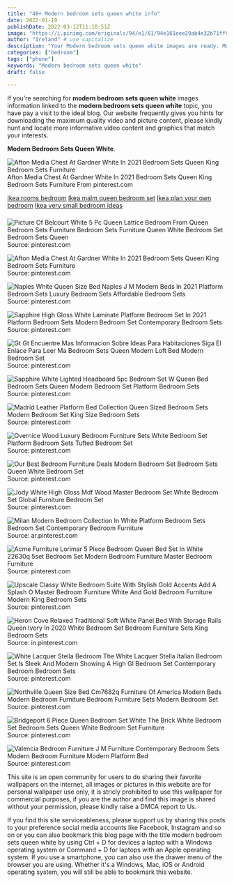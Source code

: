 ```yaml
---
title: "48+ Modern bedroom sets queen white info"
date: 2022-01-19
publishDate: 2022-03-12T11:10:51Z
image: "https://i.pinimg.com/originals/94/e1/61/94e161eee29ab4e32b71ff04b5cd5de1.jpg"
author: "Ireland" # use capitalize
description: "Your Modern bedroom sets queen white images are ready. Modern bedroom sets queen white are a topic that is being searched for and liked by netizens now. You can Download the Modern bedroom sets queen white files here. Find and Download all royalty-free photos and vectors."
categories: ["bedroom"]
tags: ["phone"]
keywords: "Modern bedroom sets queen white"
draft: false

---
```


If you're searching for **modern bedroom sets queen white** images information linked to the **modern bedroom sets queen white** topic, you have pay a visit to the ideal  blog.  Our website frequently  gives you  hints  for downloading  the maximum  quality video and picture  content, please kindly hunt and locate more informative video content and graphics  that match your interests.

**Modern Bedroom Sets Queen White**. 

![Afton Media Chest At Gardner White In 2021 Bedroom Sets Queen King Bedroom Sets Furniture](https://i.pinimg.com/originals/90/7e/ec/907eecdd3fe66037c7ee61dba0e0e419.jpg "Afton Media Chest At Gardner White In 2021 Bedroom Sets Queen King Bedroom Sets Furniture")
Afton Media Chest At Gardner White In 2021 Bedroom Sets Queen King Bedroom Sets Furniture From pinterest.com

[Ikea rooms bedroom](/ikea-rooms-bedroom/)
[Ikea malm queen bedroom set](/ikea-malm-queen-bedroom-set/)
[Ikea plan your own bedroom](/ikea-plan-your-own-bedroom/)
[Ikea very small bedroom ideas](/ikea-very-small-bedroom-ideas/)



### 

 


![Picture Of Belcourt White 5 Pc Queen Lattice Bedroom From Queen Bedroom Sets Furniture Bedroom Sets Furniture Queen White Bedroom Set Bedroom Sets Queen](https://i.pinimg.com/originals/5e/e1/f5/5ee1f518850aa0f3b10ef6ab0e21f990.jpg "Picture Of Belcourt White 5 Pc Queen Lattice Bedroom From Queen Bedroom Sets Furniture Bedroom Sets Furniture Queen White Bedroom Set Bedroom Sets Queen")
Source: pinterest.com

 

![Afton Media Chest At Gardner White In 2021 Bedroom Sets Queen King Bedroom Sets Furniture](https://i.pinimg.com/originals/90/7e/ec/907eecdd3fe66037c7ee61dba0e0e419.jpg "Afton Media Chest At Gardner White In 2021 Bedroom Sets Queen King Bedroom Sets Furniture")
Source: pinterest.com

 

![Naples White Queen Size Bed Naples J M Modern Beds In 2021 Platform Bedroom Sets Luxury Bedroom Sets Affordable Bedroom Sets](https://i.pinimg.com/originals/ce/95/0e/ce950e439df75f77aadce3e5e01dc78b.jpg "Naples White Queen Size Bed Naples J M Modern Beds In 2021 Platform Bedroom Sets Luxury Bedroom Sets Affordable Bedroom Sets")
Source: pinterest.com

 

![Sapphire High Gloss White Laminate Platform Bedroom Set In 2021 Platform Bedroom Sets Modern Bedroom Set Contemporary Bedroom Sets](https://i.pinimg.com/736x/60/2e/a0/602ea0eb575a3f44a3a9d2c321df0768.jpg "Sapphire High Gloss White Laminate Platform Bedroom Set In 2021 Platform Bedroom Sets Modern Bedroom Set Contemporary Bedroom Sets")
Source: pinterest.com

 

![Gt Gt Encuentre Mas Informacion Sobre Ideas Para Habitaciones Siga El Enlace Para Leer Ma Bedroom Sets Queen Modern Loft Bed Modern Bedroom Set](https://i.pinimg.com/736x/d3/08/99/d30899d4fd6c9aefe00635134d47eb52.jpg "Gt Gt Encuentre Mas Informacion Sobre Ideas Para Habitaciones Siga El Enlace Para Leer Ma Bedroom Sets Queen Modern Loft Bed Modern Bedroom Set")
Source: pinterest.com

 

![Sapphire White Lighted Headboard 5pc Bedroom Set W Queen Bed Bedroom Sets Queen Modern Bedroom Set Platform Bedroom Sets](https://i.pinimg.com/originals/30/db/74/30db7465bc608868cd8997a9c1774cc8.jpg "Sapphire White Lighted Headboard 5pc Bedroom Set W Queen Bed Bedroom Sets Queen Modern Bedroom Set Platform Bedroom Sets")
Source: pinterest.com

 

![Madrid Leather Platform Bed Collection Queen Sized Bedroom Sets Modern Bedroom Set King Size Bedroom Sets](https://i.pinimg.com/736x/5b/3f/7f/5b3f7f6163cff49cd2fc93fee801781a.jpg "Madrid Leather Platform Bed Collection Queen Sized Bedroom Sets Modern Bedroom Set King Size Bedroom Sets")
Source: pinterest.com

 

![Overnice Wood Luxury Bedroom Furniture Sets White Bedroom Set Platform Bedroom Sets Tufted Bedroom Set](https://i.pinimg.com/originals/82/08/d1/8208d1e699d0ad718e736d89e219b679.jpg "Overnice Wood Luxury Bedroom Furniture Sets White Bedroom Set Platform Bedroom Sets Tufted Bedroom Set")
Source: pinterest.com

 

![Our Best Bedroom Furniture Deals Modern Bedroom Set Bedroom Sets Queen White Bedroom Set](https://i.pinimg.com/originals/6b/ac/90/6bac904174ee62083a25a3686c774ca9.jpg "Our Best Bedroom Furniture Deals Modern Bedroom Set Bedroom Sets Queen White Bedroom Set")
Source: pinterest.com

 

![Jody White High Gloss Mdf Wood Master Bedroom Set White Bedroom Set Global Furniture Bedroom Set](https://i.pinimg.com/originals/96/c3/67/96c367f2af11c4bdd5df57d737408725.jpg "Jody White High Gloss Mdf Wood Master Bedroom Set White Bedroom Set Global Furniture Bedroom Set")
Source: pinterest.com

 

![Milan Modern Bedroom Collection In White Platform Bedroom Sets Bedroom Set Contemporary Bedroom Furniture](https://i.pinimg.com/originals/b9/20/c2/b920c2e987ffbf21f9f16a8bb23e8e69.jpg "Milan Modern Bedroom Collection In White Platform Bedroom Sets Bedroom Set Contemporary Bedroom Furniture")
Source: ar.pinterest.com

 

![Acme Furniture Lorimar 5 Piece Bedroom Queen Bed Set In White 22630q 5set Bedroom Set Modern Bedroom Furniture Master Bedroom Furniture](https://i.pinimg.com/originals/38/4e/da/384edac56841c106b151a8ac375be4f0.jpg "Acme Furniture Lorimar 5 Piece Bedroom Queen Bed Set In White 22630q 5set Bedroom Set Modern Bedroom Furniture Master Bedroom Furniture")
Source: pinterest.com

 

![Upscale Classy White Bedroom Suite With Stylish Gold Accents Add A Splash O Master Bedroom Furniture White And Gold Bedroom Furniture Modern King Bedroom Sets](https://i.pinimg.com/originals/96/2b/db/962bdb85ccd105560173da9bfff9615c.jpg "Upscale Classy White Bedroom Suite With Stylish Gold Accents Add A Splash O Master Bedroom Furniture White And Gold Bedroom Furniture Modern King Bedroom Sets")
Source: pinterest.com

 

![Heron Cove Relaxed Traditional Soft White Panel Bed With Storage Rails Queen Ivory In 2020 White Bedroom Set Bedroom Furniture Sets King Bedroom Sets](https://i.pinimg.com/originals/47/c4/d0/47c4d0eb6bc34831397b9f9937ad986c.jpg "Heron Cove Relaxed Traditional Soft White Panel Bed With Storage Rails Queen Ivory In 2020 White Bedroom Set Bedroom Furniture Sets King Bedroom Sets")
Source: in.pinterest.com

 

![White Lacquer Stella Bedroom The White Lacquer Stella Italian Bedroom Set Is Sleek And Modern Showing A High Gl Bedroom Set Contemporary Bedroom Bedroom Sets](https://i.pinimg.com/originals/61/74/bf/6174bf082f4da21e12435dd30e5db0d9.jpg "White Lacquer Stella Bedroom The White Lacquer Stella Italian Bedroom Set Is Sleek And Modern Showing A High Gl Bedroom Set Contemporary Bedroom Bedroom Sets")
Source: pinterest.com

 

![Northville Queen Size Bed Cm7682q Furniture Of America Modern Beds Modern Bedroom Furniture Bedroom Furniture Sets Modern Bedroom Set](https://i.pinimg.com/564x/bb/62/81/bb6281fab3fa07e475f81b12e07751d8.jpg "Northville Queen Size Bed Cm7682q Furniture Of America Modern Beds Modern Bedroom Furniture Bedroom Furniture Sets Modern Bedroom Set")
Source: pinterest.com

 

![Bridgeport 6 Piece Queen Bedroom Set White The Brick White Bedroom Set Bedroom Sets Queen White Bedroom Set Furniture](https://i.pinimg.com/originals/7d/45/01/7d450176b296f4ce7dd7f8b1b92f72c2.jpg "Bridgeport 6 Piece Queen Bedroom Set White The Brick White Bedroom Set Bedroom Sets Queen White Bedroom Set Furniture")
Source: pinterest.com

 

![Valencia Bedroom Furniture J M Furniture Contemporary Bedroom Sets Modern Bedroom Furniture Modern Platform Bed](https://i.pinimg.com/originals/94/e1/61/94e161eee29ab4e32b71ff04b5cd5de1.jpg "Valencia Bedroom Furniture J M Furniture Contemporary Bedroom Sets Modern Bedroom Furniture Modern Platform Bed")
Source: pinterest.com

 

This site is an open community for users to do sharing their favorite wallpapers on the internet, all images or pictures in this website are for personal wallpaper use only, it is stricly prohibited to use this wallpaper for commercial purposes, if you are the author and find this image is shared without your permission, please kindly raise a DMCA report to Us.

If you find this site serviceableness, please support us by sharing this posts to your preference social media accounts like Facebook, Instagram and so on or you can also bookmark this blog page with the title modern bedroom sets queen white by using Ctrl + D for devices a laptop with a Windows operating system or Command + D for laptops with an Apple operating system. If you use a smartphone, you can also use the drawer menu of the browser you are using. Whether it's a Windows, Mac, iOS or Android operating system, you will still be able to bookmark this website.
